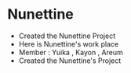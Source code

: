 # Nunettine

* Created the Nunettine Project
* Here is Nunettine's work place
* Member : Yuika , Kayon , Areum
* Created the Nunettine's Project
